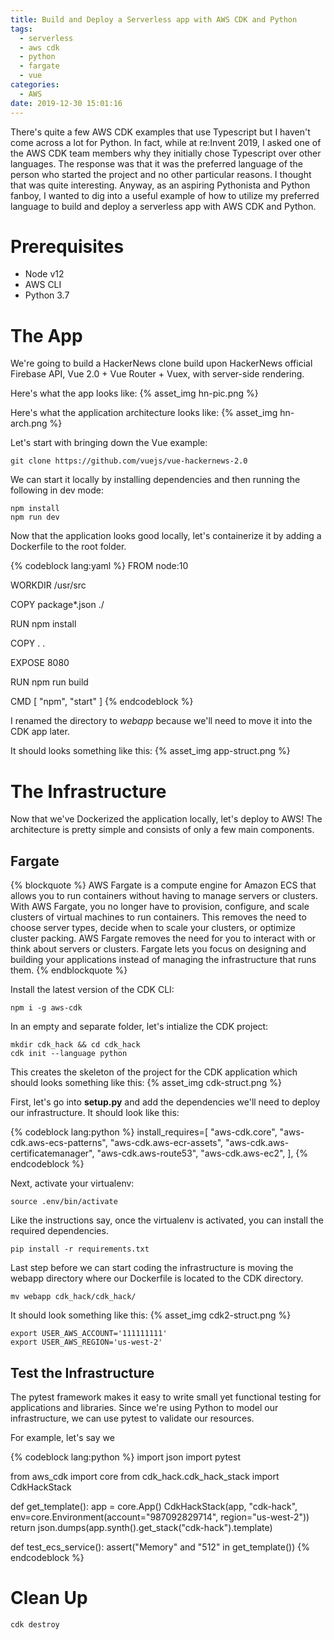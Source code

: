 ```yaml
---
title: Build and Deploy a Serverless app with AWS CDK and Python
tags:
  - serverless
  - aws cdk
  - python
  - fargate
  - vue
categories:
  - AWS
date: 2019-12-30 15:01:16
---
```


There's quite a few AWS CDK examples that use Typescript but I haven't come across a lot for Python. In fact, while at re:Invent 2019, I asked one of the AWS CDK team members why they initially chose Typescript over other languages. The response was that it was the preferred language of the person who started the project and no other particular reasons. I thought that was quite interesting. Anyway, as an aspiring Pythonista and Python fanboy, I wanted to dig into a useful example of how to utilize my preferred language to build and deploy a serverless app with AWS CDK and Python.

# Prerequisites 
- Node v12 
- AWS CLI
- Python 3.7
  
# The App
We're going to build a HackerNews clone build upon HackerNews official Firebase API, Vue 2.0 + Vue Router + Vuex, with server-side rendering. 

Here's what the app looks like:
{% asset_img hn-pic.png %} 

Here's what the application architecture looks like:
{% asset_img hn-arch.png %} 

Let's start with bringing down the Vue example:
```
git clone https://github.com/vuejs/vue-hackernews-2.0
```

We can start it locally by installing dependencies and then running the following in dev mode:
```
npm install
npm run dev
```

Now that the application looks good locally, let's containerize it by adding a Dockerfile to the root folder. 

{% codeblock lang:yaml %}
FROM node:10

WORKDIR /usr/src

COPY package*.json ./

RUN npm install

COPY . . 

EXPOSE 8080

RUN npm run build

CMD [ "npm", "start" ]
{% endcodeblock %}

I renamed the directory to *webapp* because we'll need to move it into the CDK app later.

It should looks something like this:
{% asset_img app-struct.png %} 

# The Infrastructure

Now that we've Dockerized the application locally, let's deploy to AWS! The architecture is pretty simple and consists of only a few main components. 

## Fargate
{% blockquote %}
AWS Fargate is a compute engine for Amazon ECS that allows you to run containers without having to manage servers or clusters. With AWS Fargate, you no longer have to provision, configure, and scale clusters of virtual machines to run containers. This removes the need to choose server types, decide when to scale your clusters, or optimize cluster packing. AWS Fargate removes the need for you to interact with or think about servers or clusters. Fargate lets you focus on designing and building your applications instead of managing the infrastructure that runs them.
{% endblockquote %}


Install the latest version of the CDK CLI:
```
npm i -g aws-cdk
```

In an empty and separate folder, let's intialize the CDK project:
```
mkdir cdk_hack && cd cdk_hack
cdk init --language python
```

This creates the skeleton of the project for the CDK application which should looks something like this:
{% asset_img cdk-struct.png %}

First, let's go into **setup.py** and add the dependencies we'll need to deploy our infrastructure. It should look like this:

{% codeblock lang:python %}
    install_requires=[
        "aws-cdk.core",
        "aws-cdk.aws-ecs-patterns",
        "aws-cdk.aws-ecr-assets",
        "aws-cdk.aws-certificatemanager",
        "aws-cdk.aws-route53",
        "aws-cdk.aws-ec2",
    ],
{% endcodeblock %}

Next, activate your virtualenv:
```
source .env/bin/activate
```

Like the instructions say, once the virtualenv is activated, you can install the required dependencies.
```
pip install -r requirements.txt
```

Last step before we can start coding the infrastructure is moving the webapp directory where our Dockerfile is located to the CDK directory. 
```
mv webapp cdk_hack/cdk_hack/
```

It should look something like this:
{% asset_img cdk2-struct.png %}

```
export USER_AWS_ACCOUNT='111111111'
export USER_AWS_REGION='us-west-2'
```

## Test the Infrastructure
The pytest framework makes it easy to write small yet functional testing for applications and libraries. Since we're using Python to model our infrastructure, we can use pytest to validate our resources. 

For example, let's say we 

{% codeblock lang:python %}
import json
import pytest

from aws_cdk import core
from cdk_hack.cdk_hack_stack import CdkHackStack

def get_template():
    app = core.App()
    CdkHackStack(app, "cdk-hack", env=core.Environment(account="987092829714", region="us-west-2"))
    return json.dumps(app.synth().get_stack("cdk-hack").template)

def test_ecs_service():
    assert("Memory" and "512" in get_template())
{% endcodeblock %}

# Clean Up

```
cdk destroy
```